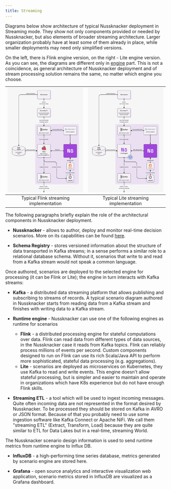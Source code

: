 ```yaml
---
title: Streaming
---
```


Diagrams below show architecture of typical Nussknacker deployment in Streaming mode. They show not only
components provided or needed by Nussknacker, but also elements of broader streaming architecture.
Larger organization probably have at least some of them already in place, while smaller deployments may need only 
simplified versions.

On the left, there is Flink engine version, on the right - Lite engine version.
As you can see, the diagrams are different only in [engine](../GLOSSARY.md#engine) part. This is not a coincidence, 
as general architecture of Nussknacker deployment and of stream processing solution remains the same, no matter 
which engine you choose.

| ![Typical Flink streaming implementation](./img/typical_implementation_flink.png) | ![Typical Lite streaming implementation](./img/typical_implementation_lite.png) |
|:--:|:--:|
| Typical Flink streaming implementation | Typical Lite streaming implementation |

The following paragraphs briefly explain the role of the architectural components in Nussknacker deployment.

- **Nussknacker** - allows to author, deploy and monitor real-time decision scenarios. More on its capabilities 
can be found [here](../Overview.md).

- **Schema Registry**  - stores versioned information about the structure of data transported in Kafka streams; in a 
sense performs a similar role to a relational database schema. Without it, scenarios that write to and read from a Kafka 
stream would not speak a common language.

Once authored, scenarios are deployed to the selected engine for processing (it can be Flink or Lite); the engine in 
turn interacts with Kafka streams:

- **Kafka**  - a distributed data streaming platform that allows publishing and subscribing to streams of records. 
A typical scenario diagram authored in Nussknacker starts from reading data from a Kafka stream and finishes with 
writing data to a Kafka stream.

- **Runtime engine** - Nussknacker can use one of the following engines as runtime for scenarios
    - **Flink** - a distributed processing engine for stateful computations over data. Flink can read data from different types of data sources, in the Nussknacker case it reads from Kafka topics.  Flink can reliably process millions of events per second.
      Custom components designed to run on Flink can use its rich Scala/Java API to perform more sophisticated, stateful data processing (e.g. aggregations).
    - **Lite** - scenarios are deployed as microservices on Kubernetes, they use Kafka to read and write events. This engine doesn't allow stateful processing, but is simpler and easier to maintain and operate in organizations which have K8s experience but do not have enough Flink skills.

- **Streaming ETL** - a tool which will be used to ingest incoming messages. Quite often incoming data are not represented
in the format desired by Nussknacker. To be processed they should be stored on Kafka in AVRO or JSON format. Because of 
that you probably need to use some ingestion software like Kafka Connect or Apache NiFi. We call them "streaming ETL" 
(Extract, Transform, Load) because they are quite similar to ETL for Data Lakes but in a real-time, streaming World.

The Nussknacker scenario design information is used to send runtime metrics from runtime engine to Influx DB.

- **InfluxDB** - a high-performing time series database, metrics generated by scenario engine are stored here.

- **Grafana** - open source analytics and interactive visualization web application, scenario metrics stored in InfluxDB 
are visualized as a Grafana dashboard.  
